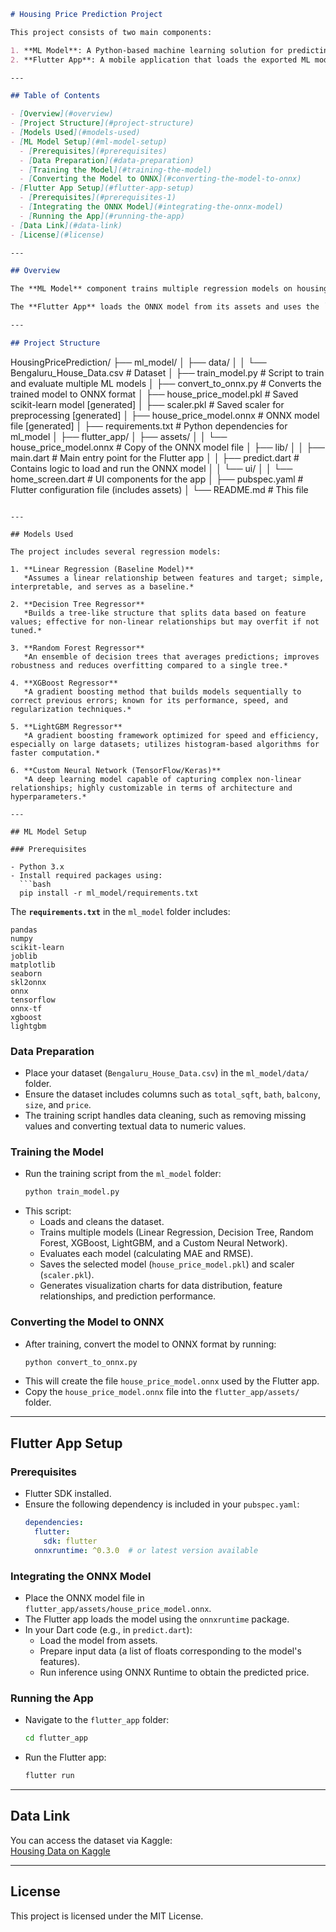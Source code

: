 
```markdown
# Housing Price Prediction Project

This project consists of two main components:

1. **ML Model**: A Python-based machine learning solution for predicting housing prices in Bengaluru using multiple regression models.
2. **Flutter App**: A mobile application that loads the exported ML model (in ONNX format) to perform predictions locally.

---

## Table of Contents

- [Overview](#overview)
- [Project Structure](#project-structure)
- [Models Used](#models-used)
- [ML Model Setup](#ml-model-setup)
  - [Prerequisites](#prerequisites)
  - [Data Preparation](#data-preparation)
  - [Training the Model](#training-the-model)
  - [Converting the Model to ONNX](#converting-the-model-to-onnx)
- [Flutter App Setup](#flutter-app-setup)
  - [Prerequisites](#prerequisites-1)
  - [Integrating the ONNX Model](#integrating-the-onnx-model)
  - [Running the App](#running-the-app)
- [Data Link](#data-link)
- [License](#license)

---

## Overview

The **ML Model** component trains multiple regression models on housing data (using features such as `total_sqft`, `bath`, `balcony`, and `size`) to predict house prices. The models include traditional regression methods, tree-based ensembles, gradient boosting frameworks, and a customizable neural network using TensorFlow/Keras. Once trained, the model is saved using `joblib` and can be converted to the ONNX format to enable cross-platform deployment.

The **Flutter App** loads the ONNX model from its assets and uses the `onnxruntime` package to perform predictions directly on the device.

---

## Project Structure

```
HousingPricePrediction/
├── ml_model/
│   ├── data/
│   │   └── Bengaluru_House_Data.csv   # Dataset
│   ├── train_model.py                  # Script to train and evaluate multiple ML models
│   ├── convert_to_onnx.py              # Converts the trained model to ONNX format
│   ├── house_price_model.pkl           # Saved scikit-learn model [generated]
│   ├── scaler.pkl                      # Saved scaler for preprocessing [generated]
│   ├── house_price_model.onnx          # ONNX model file [generated]
│   ├── requirements.txt                # Python dependencies for ml_model
│
├── flutter_app/
│   ├── assets/
│   │   └── house_price_model.onnx      # Copy of the ONNX model file
│   ├── lib/
│   │   ├── main.dart                   # Main entry point for the Flutter app
│   │   ├── predict.dart                # Contains logic to load and run the ONNX model
│   │   └── ui/
│   │       └── home_screen.dart        # UI components for the app
│   ├── pubspec.yaml                    # Flutter configuration file (includes assets)
│
└── README.md                           # This file
```

---

## Models Used

The project includes several regression models:

1. **Linear Regression (Baseline Model)**  
   *Assumes a linear relationship between features and target; simple, interpretable, and serves as a baseline.*

2. **Decision Tree Regressor**  
   *Builds a tree-like structure that splits data based on feature values; effective for non-linear relationships but may overfit if not tuned.*

3. **Random Forest Regressor**  
   *An ensemble of decision trees that averages predictions; improves robustness and reduces overfitting compared to a single tree.*

4. **XGBoost Regressor**  
   *A gradient boosting method that builds models sequentially to correct previous errors; known for its performance, speed, and regularization techniques.*

5. **LightGBM Regressor**  
   *A gradient boosting framework optimized for speed and efficiency, especially on large datasets; utilizes histogram-based algorithms for faster computation.*

6. **Custom Neural Network (TensorFlow/Keras)**  
   *A deep learning model capable of capturing complex non-linear relationships; highly customizable in terms of architecture and hyperparameters.*

---

## ML Model Setup

### Prerequisites

- Python 3.x
- Install required packages using:
  ```bash
  pip install -r ml_model/requirements.txt
  ```
  
The **`requirements.txt`** in the `ml_model` folder includes:
```
pandas
numpy
scikit-learn
joblib
matplotlib
seaborn
skl2onnx
onnx
tensorflow
onnx-tf
xgboost
lightgbm
```

### Data Preparation

- Place your dataset (`Bengaluru_House_Data.csv`) in the `ml_model/data/` folder.
- Ensure the dataset includes columns such as `total_sqft`, `bath`, `balcony`, `size`, and `price`.
- The training script handles data cleaning, such as removing missing values and converting textual data to numeric values.

### Training the Model

- Run the training script from the `ml_model` folder:
  ```bash
  python train_model.py
  ```
- This script:
  - Loads and cleans the dataset.
  - Trains multiple models (Linear Regression, Decision Tree, Random Forest, XGBoost, LightGBM, and a Custom Neural Network).
  - Evaluates each model (calculating MAE and RMSE).
  - Saves the selected model (`house_price_model.pkl`) and scaler (`scaler.pkl`).
  - Generates visualization charts for data distribution, feature relationships, and prediction performance.

### Converting the Model to ONNX

- After training, convert the model to ONNX format by running:
  ```bash
  python convert_to_onnx.py
  ```
- This will create the file `house_price_model.onnx` used by the Flutter app.
- Copy the `house_price_model.onnx` file into the `flutter_app/assets/` folder.

---

## Flutter App Setup

### Prerequisites

- Flutter SDK installed.
- Ensure the following dependency is included in your `pubspec.yaml`:
  ```yaml
  dependencies:
    flutter:
      sdk: flutter
    onnxruntime: ^0.3.0  # or latest version available
  ```

### Integrating the ONNX Model

- Place the ONNX model file in `flutter_app/assets/house_price_model.onnx`.
- The Flutter app loads the model using the `onnxruntime` package.
- In your Dart code (e.g., in `predict.dart`):
  - Load the model from assets.
  - Prepare input data (a list of floats corresponding to the model's features).
  - Run inference using ONNX Runtime to obtain the predicted price.

### Running the App

- Navigate to the `flutter_app` folder:
  ```bash
  cd flutter_app
  ```
- Run the Flutter app:
  ```bash
  flutter run
  ```

---

## Data Link

You can access the dataset via Kaggle:  
[Housing Data on Kaggle](https://www.kaggle.com/code/mfaisalqureshi/banglore-house-price-prediction/input)

---

## License

This project is licensed under the MIT License.
```

